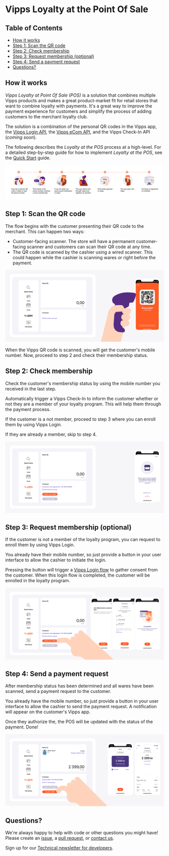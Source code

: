 <!-- START_METADATA
---
title: Loyalty at POS
sidebar_position: 1
pagination_next: null
pagination_prev: null
---
END_METADATA -->

# Vipps Loyalty at the Point Of Sale

<!-- START_TOC -->

## Table of Contents

* [How it works](#how-it-works)
* [Step 1: Scan the QR code](#step-1-scan-the-qr-code)
* [Step 2: Check membership](#step-2-check-membership)
* [Step 3: Request membership (optional)](#step-3-request-membership-optional)
* [Step 4: Send a payment request](#step-4-send-a-payment-request)
* [Questions?](#questions)

<!-- END_TOC -->

## How it works

_Vipps Loyalty at Point Of Sale (POS)_ is a solution that combines multiple Vipps products and makes a great product-market fit for retail stores that want to combine loyalty with payments. It's a great way to improve the payment experience for customers and simplify the process of adding customers to the merchant loyalty club.

The solution is a combination of the personal QR codes in the Vipps app,
the
[Vipps Login API](https://vippsas.github.io/vipps-developer-docs/docs/APIs/login-api),
the
[Vipps eCom API](https://vippsas.github.io/vipps-developer-docs/docs/APIs/ecom-api),
and the Vipps Check-In API (_coming soon_).

The following describes the _Loyalty at the POS_ process at a high-level. For a detailed step-by-step guide for how to implement _Loyalty at the POS_, see the [Quick Start](quick-start.md) guide.

![Loyalty Flow](images/POS_flow.png)

## Step 1: Scan the QR code

The flow begins with the customer presenting their QR code to the merchant. This can happen two ways:

* Customer-facing scanner. The store will have a permanent customer-facing scanner and customers can scan their QR code at any time.
* The QR code is scanned by the cashier using a wired scanner. This could happen while the cashier is scanning wares or right before the payment.

![Loyalty Flow](images/POS_step_1.png)

When the Vipps QR code is scanned, you will get the customer's mobile number. Now, proceed to step 2 and check their membership status.

## Step 2: Check membership

Check the customer's membership status by using the mobile number you received in the last step.

Automatically trigger a Vipps Check-In to inform the customer whether or not they are a member of your loyalty program. This will help them through the payment process.

If the customer is a not member, proceed to step 3 where you can enroll them by using Vipps Login.

If they are already a member, skip to step 4.

![Loyalty Flow](images/POS_step_2.png)

## Step 3: Request membership (optional)

If the customer is not a member of the loyalty program, you can request to enroll them by using Vipps Login.

You already have their mobile number, so just provide a button in your user interface to allow the cashier to initiate the login.

Pressing the button will trigger a
[Vipps Login flow](https://vippsas.github.io/vipps-developer-docs/docs/APIs/login-api/vipps-login-api#vipps-login-from-phone-number)
to gather consent from the customer.
When this login flow is completed, the customer will be enrolled in the loyalty program.

![Loyalty Flow](images/POS_step_3.png)

## Step 4: Send a payment request

After membership status has been determined and all wares have been scanned, send a payment request to the customer.

You already have the mobile number, so just provide a button in your user interface to allow the cashier to send the payment request. A notification will appear on the customer's Vipps app.

Once they authorize the, the POS will be updated with the status of the payment. Done!

![Loyalty Flow](images/POS_step_4.png)

## Questions?

We're always happy to help with code or other questions you might have!
Please create an [issue](https://github.com/vippsas/vipps-solutions/issues),
a [pull request](https://github.com/vippsas/vipps-solutions/pulls),
or [contact us](https://vippsas.github.io/vipps-developer-docs/docs/vipps-developers/contact).

Sign up for our [Technical newsletter for developers](https://vippsas.github.io/vipps-developer-docs/docs/vipps-developers/newsletters).
